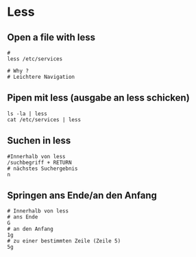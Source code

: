 # Less 

## Open a file with less 

```
# 
less /etc/services 

# Why ? 
# Leichtere Navigation 
```

## Pipen mit less (ausgabe an less schicken) 

```
ls -la | less 
cat /etc/services | less 
```

## Suchen in less 
```
#Innerhalb von less
/suchbegriff + RETURN
# nächstes Suchergebnis
n 
```

##  Springen ans Ende/an den Anfang  
```
# Innerhalb von less
# ans Ende 
G 
# an den Anfang 
1g 
# zu einer bestimmten Zeile (Zeile 5)  
5g 
```
